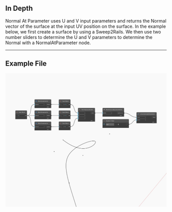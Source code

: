 ## In Depth
Normal At Parameter uses U and V input parameters and returns the Normal vector of the surface at the input UV position on the surface. In the example below, we first create a surface by using a Sweep2Rails. We then use two number sliders to determine the U and V parameters to determine the Normal with a NormalAtParameter node.
___
## Example File

![NormalAtParameter](./Autodesk.DesignScript.Geometry.Curve.NormalAtParameter_img.jpg)


